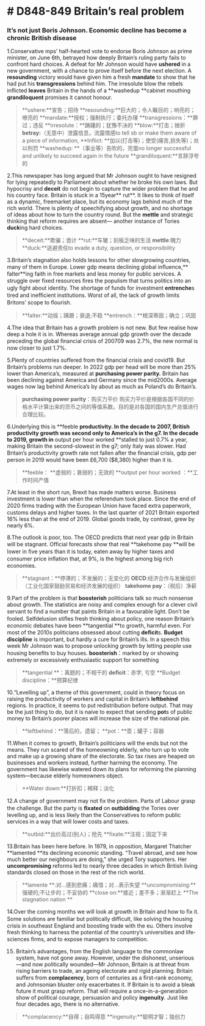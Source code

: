 # # D848-849 Britain’s real problem 
### **It’s not just Boris Johnson. Economic decline has become a chronic British disease**
1.Conservative mps’ half­-hearted vote to endorse Boris Johnson as prime minister, on June 6th, betrayed how deeply Britain’s ruling party fails to confront hard choices. A defeat for Mr Johnson would have **ushered** in a new government, with a chance to prove itself before the next election. A **resounding** victory would have given him a fresh **mandate** to show that he had put his **transgressions** behind him. The irresolute blow the rebels inﬂicted **leaves** Britain in the hands of a **washed­up **cabinet mouthing **grandiloquent** promises it cannot honour.

> **ushere:**宣告；招待
> **resounding:**巨大的；令人瞩目的；响亮的；嘹亮的
> **mandate:**授权；强制执行；委托办理
> **transgressions：**罪过；违反
> **irresolute：**踌躇的；犹豫不决的
> **blow:**打击；挫折
> **betray:**（无意中）泄露信息，流露情感to tell sb or make them aware of a piece of information,
> **Inflict: **加以(打击等)；使受(痛苦,损失等)；处以刑罚
> **washed­up: **（事业等）告吹的，完蛋no longer successful and unlikely to succeed again in the future
> **grandiloquent:**言辞浮夸的

2.This newspaper has long argued that Mr Johnson ought to have resigned for lying repeatedly to Parliament about whether he broke his own laws. But hypocrisy and **deceit** do not begin to capture the wider problem that he and his country face. Britain is stuck in a 15­year** rut**. It likes to think of itself as a dynamic, free­market place, but its economy lags behind much of the rich world. There is plenty of speechifying about growth, and no shortage of ideas about how to turn the country round. But the **mettle** and strategic thinking that reform requires are absent— another instance of Tories **duck**ing hard choices.

> **deceit:**欺骗；诡计
> **rut:**车辙；刻板乏味的生活
> **mettle**:魄力
> **duck:**逃避责任to evade a duty, question, or responsibility

3.Britain’s stagnation also holds lessons for other slow­growing countries, many of them in Europe. Lower gdp means declining global inﬂuence,** falter**ing faith in free markets and less money for public services. A struggle over ﬁxed resources ﬁres the populism that turns politics into an ugly ﬁght about identity. The shortage of funds for investment **entrenche**s tired and ineﬃcient institutions. Worst of all, the lack of growth limits Britons’ scope to ﬂourish.

> **falter:**动摇；蹒跚；衰退;不稳
> **entrench：**根深蒂固；确立；巩固

4.The idea that Britain has a growth problem is not new. But few realise how deep a hole it is in. Whereas average annual gdp growth over the decade preceding the global ﬁnancial crisis of 2007­09 was 2.7%, the new normal is now closer to just 1.7%.

5.Plenty of countries suﬀered from the ﬁnancial crisis and covid­19. But Britain’s problems run deeper. In 2022 gdp per head will be more than 25% lower than America’s, measured at **purchasing ­power parity.** Britain has been declining against America and Germany since the mid­2000s. Average wages now lag behind America’s by about as much as Poland’s do Britain’s.

> **purchasing ­power parity**：购买力平价
> 购买力平价是根据各国不同的价格水平计算出来的货币之间的等值系数。目的是对各国的国内生产总值进行合理比较。

6.Underlying this is **feeble **productivity. In the decade to 2007, British productivity growth was second only to America’s in the g7. In the decade to 2019, growth in** output per hour worked **stalled to just 0.7% a year, making Britain the second­-slowest in the g7; only Italy was slower. Had Britain’s productivity growth rate not fallen after the ﬁnancial crisis, gdp per person in 2019 would have been £6,700 ($8,380) higher than it is.

> **feeble： **虚弱的；衰弱的；无效的
> **output per hour worked ：**工作时间产值

7.At least in the short run, Brexit has made matters worse. Business investment is lower than when the referendum took place. Since the end of 2020 ﬁrms trading with the European Union have faced extra paperwork, customs delays and higher taxes. In the last quarter of 2021 Britain exported 16% less than at the end of 2019. Global goods trade, by contrast, grew by nearly 6%.

8.The outlook is poor, too. The OECD predicts that next year gdp in Britain will be stagnant. Oﬃcial forecasts show that real **takehome pay **will be lower in ﬁve years than it is today, eaten away by higher taxes and consumer ­price inﬂation that, at 9%, is the highest among big rich economies.

> **stagnant：**停滞的；不发展的；无变化的
> **OECD**:经济合作与发展组织（工业化国家鼓励贸易和经济发展的组织）
> **takehome pay**：（税后）净薪

9.Part of the problem is that **boosterish** politicians talk so much nonsense about growth. The statistics are noisy and complex enough for a clever civil servant to ﬁnd a number that paints Britain in a favourable light. Don’t be fooled. Self­delusion stiﬂes fresh thinking about policy, one reason Britain’s economic debates have been **tangential **to growth, harmful even. For most of the 2010s politicians obsessed about cutting **deﬁcit**s. **Budget discipline** is important, but hardly a cure for Britain’s ills. In a speech this week Mr Johnson was to propose unlocking growth by letting people use housing beneﬁts to buy houses.
**boosterish**：marked by or showing extremely or excessively enthusiastic support for something

> **tangential **：离题的；不相干的
> **deﬁcit**：赤字, 亏空
> **Budget discipline：**预算纪律

10.“Levelling up”, a theme of this government, could in theory focus on raising the productivity of workers and capital in Britain’s **left­behind** regions. In practice, it seems to put redistribution before output. That may be the just thing to do, but it is naive to expect that sending **pot**s of public money to Britain’s poorer places will increase the size of the national pie.

> **left­behind：**落后的，遗留；
> **pot：**壶；罐子；容器

11.When it comes to growth, Britain’s politicians will the ends but not the means. They run scared of the homeowning elderly, who turn up to vote and make up a growing share of the electorate. So tax rises are heaped on businesses and workers instead, further harming the economy. The government has likewise watered down its plans for reforming the planning system—because elderly homeowners object.

> **Water down:**打折扣；稀释；淡化

12.A change of government may not ﬁx the problem. Parts of Labour grasp the challenge. But the party is **ﬁxated** on **outbidding** the Tories over levelling up, and is less likely than the Conservatives to reform public services in a way that will lower costs and taxes.

> **outbid:**出价高过(别人)；抢先
> **fixate:**注视；固定下来

13.Britain has been here before. In 1979, in opposition, Margaret Thatcher **lamented **its declining economic standing. “Travel abroad, and see how much better our neighbours are doing,” she urged Tory supporters. Her **uncompromising** reforms led to nearly three decades in which British living standards closed on those in the rest of the rich world.

> **lamente **:对…感到悲痛；痛惜；对…表示失望
> **uncompromising:**强硬的;不让步的；不妥协的
> **close on:**接近；差不多；渐渐赶上
> **The stagnation nation **

14.Over the coming months we will look at growth in Britain and how to ﬁx it. Some solutions are familiar but politically diﬃcult, like solving the housing crisis in south­east England and boosting trade with the eu. Others involve fresh thinking to harness the potential of the country’s universities and life­sciences ﬁrms, and to expose managers to competition.

15. Britain’s advantages, from the English language to the common­law system, have not gone away. However, under the dishonest, unserious—and now politically wounded—Mr Johnson, Britain is at threat from rising barriers to trade, an ageing electorate and rigid planning. Britain suﬀers from **complacency**, born of centuries as a ﬁrst-­rank economy, and Johnsonian bluster only exacerbates it. If Britain is to avoid a bleak future it must grasp reform. That will require a once-­in-­a­-generation show of political courage, persuasion and policy **ingenuity**. Just like four decades ago, there is no alternative.

> **complacency:**自得；自鸣得意
> **ingenuity:**聪明才智；独创力

